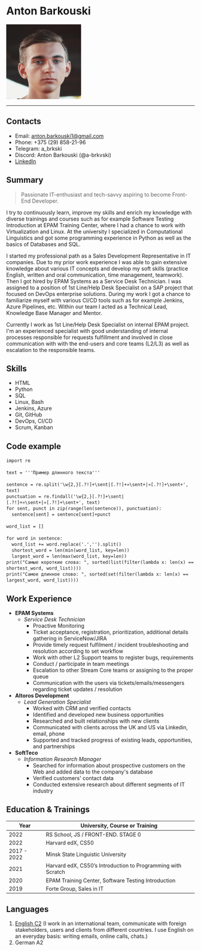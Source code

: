 # Anton Barkouski
![me](/photo/me.png)

---

## Contacts 
* Email: anton.barkouski1@gmail.com
* Phone: +375 (29) 858-21-96
* Telegram: a_brkski
* Discord: Anton Barkouski (@a-brkvski)
* [LinkedIn](https://www.linkedin.com/in/anton-barkouski/) 

## Summary
>Passionate IT-enthusiast and tech-savvy aspiring to become Front-End Developer.

I try to continuously learn, improve my skills and enrich my knowledge with diverse trainings and courses such as for example Software Testing Introduction at EPAM Training Center, where I had a chance to work with Virtualization and Linux. At the university I specialized in Computational Linguistics and got some programming experience in Python as well as the basics of Databases and SQL. 

I started my professional path as a Sales Development Representative in IT companies. Due to my prior work experience I was able to gain extensive knowledge about various IT concepts and develop my soft skills (practice English, written and oral communication, time management, teamwork). Then I got hired by EPAM Systems as a Service Desk Technician. I was assigned to a position of 1st Line/Help Desk Specialist on a SAP project that focused on DevOps enterprise solutions. During my work I got a chance to familiarize myself with various CI/CD tools such as for example Jenkins, Azure Pipelines, etc. Within our team I acted as a Technical Lead, Knowledge Base Manager and Mentor.

Currently I work as 1st Line/Help Desk Specialist on internal EPAM project. I'm an experienced specialist with good understanding of internal processes responsible for requests fulfillment and involved in close communication with with the end-users and core teams (L2/L3) as well as escalation to the responsible teams.

## Skills
* HTML
* Python
* SQL
* Linux, Bash 
* Jenkins, Azure 
* Git, GitHub
* DevOps, CI/CD
* Scrum, Kanban 

## Code example 
```
import re

text = '''Пример длинного текста'''

sentence = re.split('\w{2,}[.?!]+\sent|[.?!]+»\sent+|»[.?!]+\sent+', text)
punctuation = re.findall('\w{2,}[.?!]+\sent|[.?!]+»\sent+|»[.?!]+\sent+', text)
for sent, punct in zip(range(len(sentence)), punctuation):
  sentence[sent] = sentence[sent]+punct

word_list = []

for word in sentence:
  word_list += word.replace('.','').split()
  shortest_word = len(min(word_list, key=len))
  largest_word = len(max(word_list, key=len))
print("Самые короткие слова: ", sorted(list(filter(lambda x: len(x) == shortest_word, word_list))))
print("Самое длинное слово: ", sorted(set(filter(lambda x: len(x) == largest_word, word_list))))
```

## Work Experience 
* __EPAM Systems__
  + _Service Desk Technician_ 
    - Proactive Monitoring
    - Ticket acceptance, registration, prioritization, additional details gathering in ServiceNow/JIRA
    - Provide timely request fulfilment / incident troubleshooting and resolution according to set workflow
    - Work with other L2 Support teams to register bugs, requirements
    - Conduct / participate in team meetings 
    - Escalation to other Stream Core teams or assigning to the proper queue
    - Communication with the users via tickets/emails/messengers regarding ticket updates / resolution
* __Altoros Development__
  + _Lead Generation Specialist_ 
    - Worked with CRM and verified contacts 
    - Identified and developed new business opportunities
    - Researched and built relationships with new clients
    - Communicated with clients across the UK and US via Linkedin, email, phone 
    - Supported and tracked progress of existing leads, opportunities, and partnerships
* __SoftTeco__
  + _Information Research Manager_ 
    - Searched for information about prospective customers on the Web and added data to the company's database
    - Verified customers' contact data
    - Conducted extensive research about different segments of IT industry

## Education & Trainings 

Year        | University, Course or Training 
----------- | ------------------------------
2022        |   RS School, JS / FRONT-END. STAGE 0
2022        |   Harvard edX, CS50
2017 - 2022 |   Minsk State Linguistic University
2021        |   Harvard edX, CS50’s Introduction to Programming with Scratch
2020        |   EPAM Training Center, Software Testing Introduction
2019        |   Forte Group, Sales in IT

## Languages 
1. [English C2](https://www.efset.org/cert/7b6fJM) (I work in an international team, communicate with foreign stakeholders, users and clients from different countries. I use English on an everyday basis: writing emails, online calls, chats.)
2. German A2
